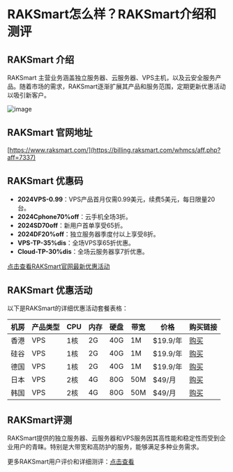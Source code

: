 # RAKSmart怎么样？RAKSmart介绍和测评

## RAKSmart 介绍
RAKSmart 主营业务涵盖独立服务器、云服务器、VPS主机，以及云安全服务产品。随着市场的需求，RAKSmart逐渐扩展其产品和服务范围，定期更新优惠活动以吸引新客户。

![image](https://github.com/banaskeith650/RAKSmart/assets/169514443/cedced03-149f-430e-8e9c-b1cc692ff381)

## RAKSmart 官网地址
[https://www.raksmart.com/](https://billing.raksmart.com/whmcs/aff.php?aff=7337)

## RAKSmart 优惠码
- **2024VPS-0.99**：VPS产品首月仅需0.99美元，续费5美元，每日限量20台。
- **2024Cphone70%off**：云手机全场3折。
- **2024SD70off**：新用户首单享受65折。
- **2024DF20%off**：独立服务器季度付以上享受8折。
- **VPS-TP-35%dis**：全场VPS享65折优惠。
- **Cloud-TP-30%dis**：全场云服务器享7折优惠。

[点击查看RAKSmart官网最新优惠活动](https://billing.raksmart.com/whmcs/aff.php?aff=7337)

## RAKSmart 优惠活动
以下是RAKSmart的详细优惠活动套餐表格：

| 机房    | 产品类型 | CPU   | 内存  | 硬盘    | 带宽   | 价格      | 购买链接                                             |
|---------|----------|-------|-------|---------|--------|-----------|------------------------------------------------------|
| 香港    | VPS      | 1核   | 2G    | 40G     | 1M     | $19.9/年  | [购买](https://billing.raksmart.com/whmcs/aff.php?aff=7337&pid=1375) |
| 硅谷    | VPS      | 1核   | 2G    | 40G     | 1M     | $19.9/年  | [购买](https://billing.raksmart.com/whmcs/aff.php?aff=7337&pid=1374) |
| 德国    | VPS      | 1核   | 2G    | 40G     | 1M     | $19.9/年  | [购买](https://billing.raksmart.com/whmcs/aff.php?aff=7337&pid=1376) |
| 日本    | VPS      | 2核   | 4G    | 80G     | 50M    | $49/月    | [购买](https://billing.raksmart.com/whmcs/aff.php?aff=7337&pid=1377) |
| 韩国    | VPS      | 2核   | 4G    | 80G     | 50M    | $49/月    | [购买](https://billing.raksmart.com/whmcs/aff.php?aff=7337&pid=1378) |

## RAKSmart评测
RAKSmart提供的独立服务器、云服务器和VPS服务因其高性能和稳定性而受到企业用户的青睐。特别是大带宽和高防护的服务，能够满足多种业务需求。

更多RAKSmart用户评价和详细测评：[点击查看](https://billing.raksmart.com/whmcs/aff.php?aff=7337)

